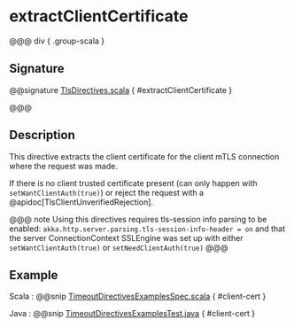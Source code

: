 # extractClientCertificate

@@@ div { .group-scala }

## Signature

@@signature [TlsDirectives.scala](/akka-http/src/main/scala/akka/http/scaladsl/server/directives/TlsDirectives.scala) { #extractClientCertificate }

@@@

## Description

This directive extracts the client certificate for the client mTLS connection where the request was made.

If there is no client trusted certificate present (can only happen with `setWantClientAuth(true)`) or reject the request with a @apidoc[TlsClientUnverifiedRejection].

@@@ note
Using this directives requires tls-session info parsing to be enabled: `akka.http.server.parsing.tls-session-info-header = on` and 
that the server ConnectionContext SSLEngine was set up with either `setWantClientAuth(true)` or `setNeedClientAuth(true)`
@@@

## Example

Scala
:  @@snip [TimeoutDirectivesExamplesSpec.scala](/akka-http-tests/src/test/scala/akka/http/scaladsl/server/directives/TlsDirectiveSpec.scala) { #client-cert }

Java
:  @@snip [TimeoutDirectivesExamplesTest.java](/docs/src/test/java/docs/http/javadsl/server/directives/TlsDirectivesExamplesTest.java) { #client-cert }
